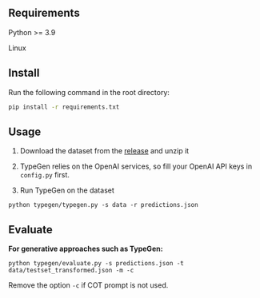 ## Requirements

Python >= 3.9

Linux

## Install

Run the following command in the root directory:

```sh
pip install -r requirements.txt
```

## Usage

1. Download the dataset from the [release](https://github.com/JohnnyPeng18/TypeGen/releases/tag/data) and unzip it

2. TypeGen relies on the OpenAI services, so fill your OpenAI API keys in `config.py` first.
   
3. Run TypeGen on the dataset

```
python typegen/typegen.py -s data -r predictions.json 
```

## Evaluate

**For generative approaches such as TypeGen:**

```
python typegen/evaluate.py -s predictions.json -t data/testset_transformed.json -m -c
```

Remove the option `-c` if COT prompt is not used.

